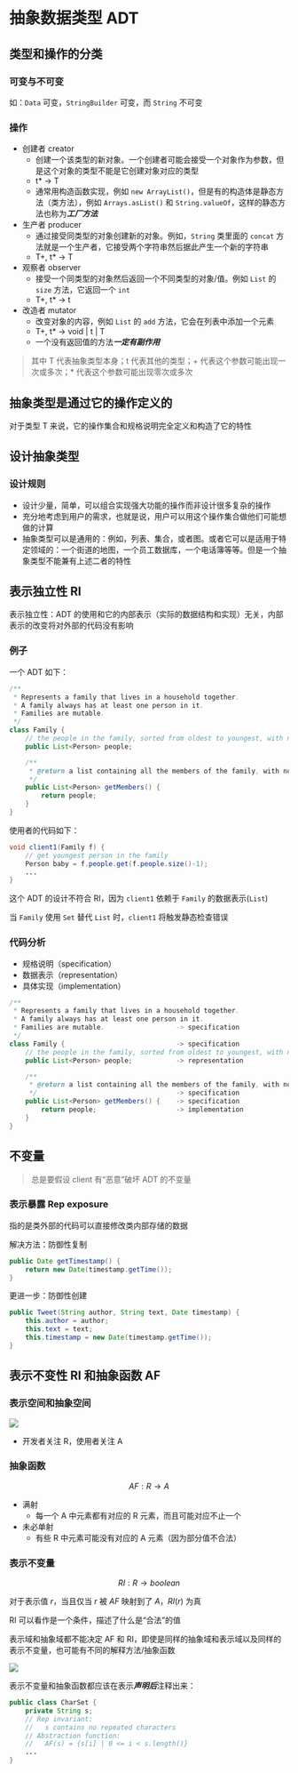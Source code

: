 # 抽象数据类型 ADT

## 类型和操作的分类

### 可变与不可变

如：`Data` 可变，`StringBuilder` 可变，而 `String` 不可变

### 操作

- 创建者 creator
    - 创建一个该类型的新对象。一个创建者可能会接受一个对象作为参数，但是这个对象的类型不能是它创建对象对应的类型
    - t* -> T
    - 通常用构造函数实现，例如 `new ArrayList()`，但是有的构造体是静态方法（类方法），例如 `Arrays.asList()` 和 `String.valueOf`，这样的静态方法也称为***工厂方法***
- 生产者 producer
    - 通过接受同类型的对象创建新的对象。例如，`String` 类里面的 `concat` 方法就是一个生产者，它接受两个字符串然后据此产生一个新的字符串
    - T+, t* -> T
- 观察者 observer
    - 接受一个同类型的对象然后返回一个不同类型的对象/值。例如 `List` 的 `size` 方法，它返回一个 `int`
    - T+, t* -> t
- 改造者 mutator
    - 改变对象的内容，例如 `List` 的 `add` 方法，它会在列表中添加一个元素
    - T+, t* -> void | t | T
    - 一个没有返回值的方法***一定有副作用***

> 其中 T 代表抽象类型本身；t 代表其他的类型；+ 代表这个参数可能出现一次或多次；* 代表这个参数可能出现零次或多次

## 抽象类型是通过它的操作定义的

对于类型 T 来说，它的操作集合和规格说明完全定义和构造了它的特性

## 设计抽象类型

### 设计规则

- 设计少量，简单，可以组合实现强大功能的操作而非设计很多复杂的操作
- 充分地考虑到用户的需求，也就是说，用户可以用这个操作集合做他们可能想做的计算
- 抽象类型可以是通用的：例如，列表、集合，或者图。或者它可以是适用于特定领域的：一个街道的地图，一个员工数据库，一个电话簿等等。但是一个抽象类型不能兼有上述二者的特性

## 表示独立性 RI

表示独立性：ADT 的使用和它的内部表示（实际的数据结构和实现）无关，内部表示的改变将对外部的代码没有影响

### 例子

一个 ADT 如下：

```java
/**
 * Represents a family that lives in a household together.
 * A family always has at least one person in it.
 * Families are mutable.
 */
class Family {
    // the people in the family, sorted from oldest to youngest, with no duplicates.
    public List<Person> people;

    /**
     * @return a list containing all the members of the family, with no duplicates.
     */
    public List<Person> getMembers() {
        return people;
    }
}
```

使用者的代码如下：

```java
void client1(Family f) {
    // get youngest person in the family
    Person baby = f.people.get(f.people.size()-1);
    ...
}
```

这个 ADT 的设计不符合 RI，因为 `client1` 依赖于 `Family` 的数据表示(`List`)

当 `Family` 使用 `Set` 替代 `List` 时，`client1` 将触发静态检查错误

### 代码分析

- 规格说明（specification）
- 数据表示（representation）
- 具体实现（implementation）

```java
/**
 * Represents a family that lives in a household together.
 * A family always has at least one person in it.
 * Families are mutable.                  -> specification
 */
class Family {                            -> specification
    // the people in the family, sorted from oldest to youngest, with no duplicates.
    public List<Person> people;           -> representation

    /**
     * @return a list containing all the members of the family, with no duplicates.
     */                                   -> specification
    public List<Person> getMembers() {    -> specification
        return people;                    -> implementation
    }
}
```

## 不变量

> 总是要假设 client 有“恶意”破坏 ADT 的不变量

### 表示暴露 Rep exposure

指的是类外部的代码可以直接修改类内部存储的数据

解决方法：防御性复制

```java
public Date getTimestamp() {
    return new Date(timestamp.getTime());
}
```

更进一步：防御性创建

```java
public Tweet(String author, String text, Date timestamp) {
    this.author = author;
    this.text = text;
    this.timestamp = new Date(timestamp.getTime());
}
```

## 表示不变性 RI 和抽象函数 AF

### 表示空间和抽象空间

![](images/ch6_R_A.png)

- 开发者关注 R，使用者关注 A

### 抽象函数

$$
AF: R \rightarrow A
$$

- 满射
    - 每一个 A 中元素都有对应的 R 元素，而且可能对应不止一个
- 未必单射
    - 有些 R 中元素可能没有对应的 A 元素（因为部分值不合法）

### 表示不变量

$$
RI: R \rightarrow boolean
$$

对于表示值 $r$，当且仅当 $r$ 被 $AF$ 映射到了 $A$，$RI(r)$ 为真

RI 可以看作是一个条件，描述了什么是“合法”的值

表示域和抽象域都不能决定 AF 和 RI，即使是同样的抽象域和表示域以及同样的表示不变量，也可能有不同的解释方法/抽象函数

![](images/ch6_RI.png)

表示不变量和抽象函数都应该在表示***声明后***注释出来：

```java
public class CharSet {
    private String s;
    // Rep invariant:
    //   s contains no repeated characters
    // Abstraction function:
    //   AF(s) = {s[i] | 0 <= i < s.length()}
    ...
}
```
